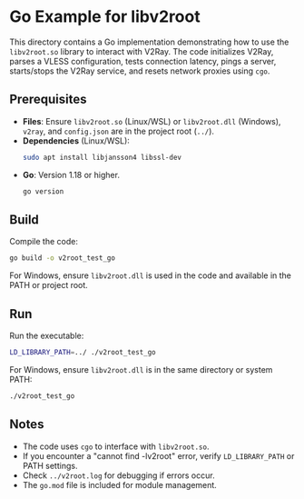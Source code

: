 # Go Example for libv2root

This directory contains a Go implementation demonstrating how to use the `libv2root.so` library to interact with V2Ray. The code initializes V2Ray, parses a VLESS configuration, tests connection latency, pings a server, starts/stops the V2Ray service, and resets network proxies using `cgo`.

## Prerequisites
- **Files**: Ensure `libv2root.so` (Linux/WSL) or `libv2root.dll` (Windows), `v2ray`, and `config.json` are in the project root (`../`).
- **Dependencies** (Linux/WSL):
  ```bash
  sudo apt install libjansson4 libssl-dev
  ```
- **Go**: Version 1.18 or higher.
  ```bash
  go version
  ```

## Build
Compile the code:
```bash
go build -o v2root_test_go
```

For Windows, ensure `libv2root.dll` is used in the code and available in the PATH or project root.

## Run
Run the executable:
```bash
LD_LIBRARY_PATH=../ ./v2root_test_go
```

For Windows, ensure `libv2root.dll` is in the same directory or system PATH:
```bash
./v2root_test_go
```

## Notes
- The code uses `cgo` to interface with `libv2root.so`.
- If you encounter a "cannot find -lv2root" error, verify `LD_LIBRARY_PATH` or PATH settings.
- Check `../v2root.log` for debugging if errors occur.
- The `go.mod` file is included for module management.